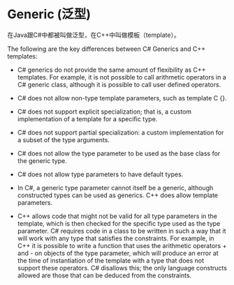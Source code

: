 # Generic (泛型)

在Java跟C#中都被叫做泛型，在C++中叫做模板（template）。

The following are the key differences between C# Generics and C++ templates:

* C# generics do not provide the same amount of flexibility as C++ templates. For example, it is not possible to call arithmetic operators in a C# generic class, although it is possible to call user defined operators.

* C# does not allow non-type template parameters, such as template C<int i> {}.

* C# does not support explicit specialization; that is, a custom implementation of a template for a specific type.

* C# does not support partial specialization: a custom implementation for a subset of the type arguments.

* C# does not allow the type parameter to be used as the base class for the generic type.

* C# does not allow type parameters to have default types.

* In C#, a generic type parameter cannot itself be a generic, although constructed types can be used as generics. C++ does allow template parameters.

* C++ allows code that might not be valid for all type parameters in the template, which is then checked for the specific type used as the type parameter. C# requires code in a class to be written in such a way that it will work with any type that satisfies the constraints. For example, in C++ it is possible to write a function that uses the arithmetic operators + and - on objects of the type parameter, which will produce an error at the time of instantiation of the template with a type that does not support these operators. C# disallows this; the only language constructs allowed are those that can be deduced from the constraints.
